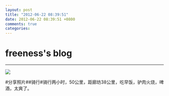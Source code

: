 ```yaml
---
layout: post
title: "2012-06-22 08:39:51"
date: 2012-06-22 08:39:51 +0800
comments: true
categories: 
---
```


# freeness's blog

----------

![](http://okqmqrbgo.bkt.clouddn.com/201206220839511.jpg)

>
\#分享照片\#\#骑行\#骑行两小时，50公里，距廊坊38公里，吃早饭，驴肉火烧，啤酒，太爽了。